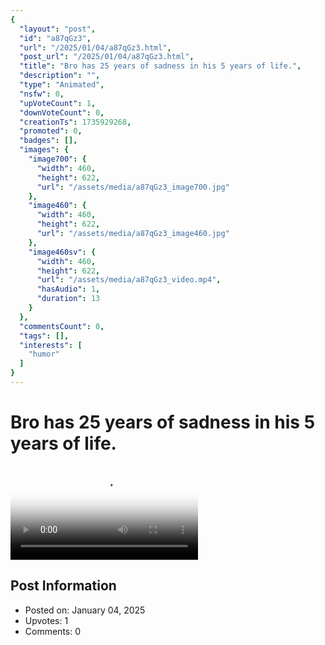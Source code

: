```yaml
---
{
  "layout": "post",
  "id": "a87qGz3",
  "url": "/2025/01/04/a87qGz3.html",
  "post_url": "/2025/01/04/a87qGz3.html",
  "title": "Bro has 25 years of sadness in his 5 years of life.",
  "description": "",
  "type": "Animated",
  "nsfw": 0,
  "upVoteCount": 1,
  "downVoteCount": 0,
  "creationTs": 1735929268,
  "promoted": 0,
  "badges": [],
  "images": {
    "image700": {
      "width": 460,
      "height": 622,
      "url": "/assets/media/a87qGz3_image700.jpg"
    },
    "image460": {
      "width": 460,
      "height": 622,
      "url": "/assets/media/a87qGz3_image460.jpg"
    },
    "image460sv": {
      "width": 460,
      "height": 622,
      "url": "/assets/media/a87qGz3_video.mp4",
      "hasAudio": 1,
      "duration": 13
    }
  },
  "commentsCount": 0,
  "tags": [],
  "interests": [
    "humor"
  ]
}
---
```


# Bro has 25 years of sadness in his 5 years of life.

<video controls playsinline loop poster="/assets/media/a87qGz3_image460.jpg">
  <source src="/assets/media/a87qGz3_video.mp4" type="video/mp4">
  Your browser does not support the video tag.
</video>

## Post Information

- Posted on: January 04, 2025
- Upvotes: 1
- Comments: 0
